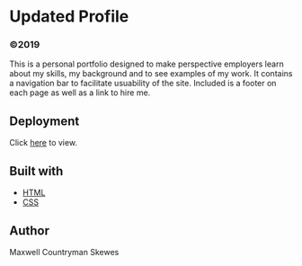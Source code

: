 # Updated Profile
### ©2019
This is a personal portfolio designed to make perspective employers learn about my skills, my background and to see examples of my work. It contains a navigation bar to facilitate usuability of the site. Included is a footer on each page as well as a link to hire me.

## Deployment
Click [here](https://maxskewes.github.io/Portfolio3/) to view.

## Built with
* [HTML](https://html.com/)
* [CSS](https://www.w3schools.com/css/)

## Author
Maxwell Countryman Skewes
